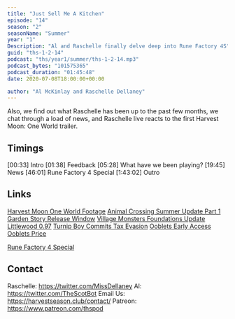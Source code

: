 ```yaml
---
title: "Just Sell Me A Kitchen"
episode: "14"
season: "2"
seasonName: "Summer"
year: "1"
Description: "Al and Raschelle finally delve deep into Rune Factory 4S"
guid: "ths-1-2-14"
podcast: "ths/year1/summer/ths-1-2-14.mp3"
podcast_bytes: "101575365"
podcast_duration: "01:45:48"
date: 2020-07-08T18:00:00+00:00

author: "Al McKinlay and Raschelle Dellaney"
---
```


Also, we find out what Raschelle has been up to the past few months, we chat through a load of news, and Raschelle live reacts to the first Harvest Moon: One World trailer.

## Timings

[00:33] Intro
[01:38] Feedback
[05:28] What have we been playing?
[19:45] News
[46:01] Rune Factory 4 Special
[1:43:02] Outro

## Links

[Harvest Moon One World Footage](https://www.youtube.com/watch?v=Gsmbmrn8TRg&feature=emb_title)
[Animal Crossing Summer Update Part 1](https://twitter.com/animalcrossing/status/1276138073118523392?s=21)
[Garden Story Release Window](https://twitter.com/gardenstorygame/status/1276185454677639174)
[Village Monsters Foundations Update](https://store.steampowered.com/newshub/app/679830/view/2251184123735877325)
[Littlewood 0.97](https://twitter.com/SeanYoungSG/status/1277686120831242241)
[Turnip Boy Commits Tax Evasion](https://www.youtube.com/watch?v=dBt-1ObT0NQ&feature=youtu.be)
[Ooblets Early Access](https://twitter.com/ooblets/status/1278337220512854016)
[Ooblets Price](https://twitter.com/ooblets/status/1278750959686922240)

[Rune Factory 4 Special](https://www.nintendo.com/games/detail/rune-factory-4-special-switch/)

## Contact

Raschelle: https://twitter.com/MissDellaney
Al: https://twitter.com/TheScotBot
Email Us: https://harvestseason.club/contact/
Patreon: https://www.patreon.com/thspod
